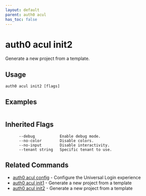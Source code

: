 ```yaml
---
layout: default
parent: auth0 acul
has_toc: false
---
```

# auth0 acul init2

Generate a new project from a template.

## Usage
```
auth0 acul init2 [flags]
```

## Examples

```

```




## Inherited Flags

```
      --debug           Enable debug mode.
      --no-color        Disable colors.
      --no-input        Disable interactivity.
      --tenant string   Specific tenant to use.
```


## Related Commands

- [auth0 acul config](auth0_acul_config.md) - Configure the Universal Login experience
- [auth0 acul init1](auth0_acul_init1.md) - Generate a new project from a template
- [auth0 acul init2](auth0_acul_init2.md) - Generate a new project from a template


